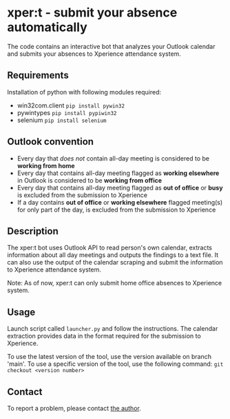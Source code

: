 # xper:t - submit your absence automatically

The code contains an interactive bot that analyzes your Outlook calendar and
submits your absences to Xperience attendance system.


## Requirements

Installation of python with following modules required:
- win32com.client `pip install pywin32`
- pywintypes `pip install pypiwin32`
- selenium `pip install selenium`


## Outlook convention

- Every day that *does not* contain all-day meeting is considered to be
**working from home**
- Every day that contains all-day meeting flagged as **working elsewhere** in Outlook is considered to be **working from office**
- Every day that contains all-day meeting flagged as **out of office** or
**busy** is excluded from the submission to Xperience
- If a day contains **out of office** or **working elsewhere** flagged
meeting(s) for only part of the day, is excluded from the submission to
Xperience


## Description

The xper:t bot uses Outlook API to read person's own calendar, extracts information about all day meetings and outputs the findings to a text file. It can also use the output of the calendar scraping and submit the information to Xperience attendance system.

Note: As of now, xper:t can only submit home office absences to Xperience
system.


## Usage

Launch script called `launcher.py` and follow the instructions. The calendar
extraction provides data in the format required for the submission to Xperience.

To use the latest version of the tool, use the version available on branch
'main'. To use a specific version of the tool, use the following command:
`git checkout <version number>`


## Contact

To report a problem, please contact
[the author](mailto:ivan.zustiak@zurich.com).
